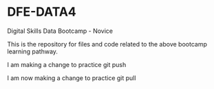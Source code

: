 # DFE-DATA4
Digital Skills Data Bootcamp - Novice

This is the repository for files and code related to the above bootcamp learning pathway.  

I am making a change to practice git push

I am now making a change to practice git pull
